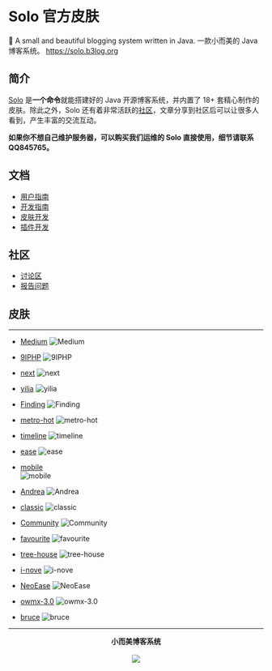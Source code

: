 # Solo 官方皮肤

🎸 A small and beautiful blogging system written in Java. 一款小而美的 Java 博客系统。 https://solo.b3log.org

## 简介

[Solo](https://github.com/b3log/solo) 是**一个命令**就能搭建好的 Java 开源博客系统，并内置了 18+ 套精心制作的皮肤。除此之外，Solo 还有着非常活跃的[社区](https://hacpai.com)，文章分享到社区后可以让很多人看到，产生丰富的交流互动。

**如果你不想自己维护服务器，可以购买我们运维的 Solo 直接使用，细节请联系 QQ845765。**

## 文档

* [用户指南](https://hacpai.com/article/1492881378588)
* [开发指南](https://hacpai.com/article/1493822943172)
* [皮肤开发](https://hacpai.com/article/1493814851007)
* [插件开发](https://docs.google.com/document/pub?id=15H7Q3EBo-44v61Xp_epiYY7vK_gPJLkQaT7T1gkE64w&pli=1)

## 社区

* [讨论区](https://hacpai.com/tag/solo)
* [报告问题](https://github.com/b3log/solo/issues/new/choose)


## 皮肤

----------------------------
* [Medium](https://github.com/b3log/solo-skins/tree/master/Medium)
![Medium](https://solo.b3log.org/images/themes/medium.png)

* [9IPHP](https://github.com/b3log/solo-skins/tree/master/9IPHP)
![9IPHP](https://solo.b3log.org/images/themes/9IPHP.jpg)


* [next](https://github.com/b3log/solo-skins/tree/master/next)
![next](https://solo.b3log.org/images/themes/next.jpg)

* [yilia](https://github.com/b3log/solo-skins/tree/master/yilia)
![yilia](https://solo.b3log.org/images/themes/yilia.jpg)

* [Finding](https://github.com/b3log/solo-skins/tree/master/Finding)
![Finding](https://solo.b3log.org/images/themes/finding.jpg)

* [metro-hot](https://github.com/b3log/solo-skins/tree/master/metro-hot)
![metro-hot](https://solo.b3log.org/images/themes/metro-hot.jpg)

* [timeline](https://github.com/b3log/solo-skins/tree/master/timeline)
![timeline](https://solo.b3log.org/images/themes/timeline.jpg)

* [ease](https://github.com/b3log/solo-skins/tree/master/ease)
![ease](https://solo.b3log.org/images/themes/ease.jpg)

* [mobile](https://github.com/b3log/solo-skins/tree/master/mobile) <br>
![mobile](https://solo.b3log.org/images/themes/mobile.jpg)

* [Andrea](https://github.com/b3log/solo-skins/tree/master/Andrea)
![Andrea](https://solo.b3log.org/images/themes/andrea.jpg)

* [classic](https://github.com/b3log/solo-skins/tree/master/classic)
![classic](https://solo.b3log.org/images/themes/classic.jpg)

* [Community](https://github.com/b3log/solo-skins/tree/master/Community)
![Community](https://solo.b3log.org/images/themes/community.jpg)

* [favourite](https://github.com/b3log/solo-skins/tree/master/favourite)
![favourite](https://solo.b3log.org/images/themes/favourite.jpg)

* [tree-house](https://github.com/b3log/solo-skins/tree/master/tree-house)
![tree-house](https://solo.b3log.org/images/themes/tree-house.jpg)

* [i-nove](https://github.com/b3log/solo-skins/tree/master/i-nove)
![i-nove](https://solo.b3log.org/images/themes/i-nove.jpg)

* [NeoEase](https://github.com/b3log/solo-skins/tree/master/NeoEase)
![NeoEase](https://solo.b3log.org/images/themes/neoease.jpg)

* [owmx-3.0](https://github.com/b3log/solo-skins/tree/master/owmx-3.0)
![owmx-3.0](https://solo.b3log.org/images/themes/owmx-3.0.jpg)

* [bruce](https://github.com/b3log/solo-skins/tree/master/bruce)
![bruce](https://solo.b3log.org/images/themes/bruce.jpg)

----

<p align = "center">
<strong>小而美博客系统</strong>
<br><br>
<img src="https://cloud.githubusercontent.com/assets/873584/26024667/c031e40a-3808-11e7-9176-f2c9af01bd64.png">
</p>
 